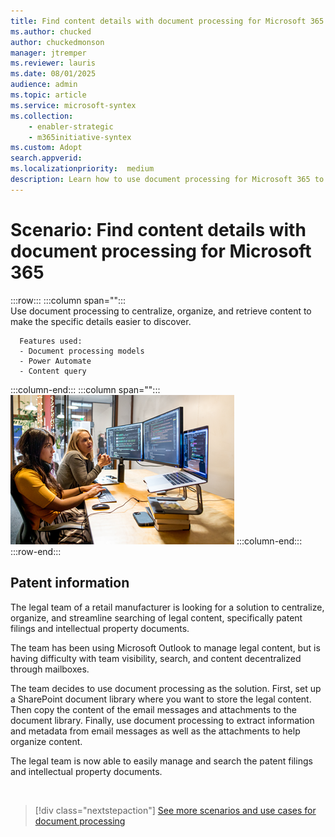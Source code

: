 ```yaml
---
title: Find content details with document processing for Microsoft 365
ms.author: chucked
author: chuckedmonson
manager: jtremper
ms.reviewer: lauris
ms.date: 08/01/2025
audience: admin
ms.topic: article
ms.service: microsoft-syntex
ms.collection: 
    - enabler-strategic
    - m365initiative-syntex
ms.custom: Adopt
search.appverid: 
ms.localizationpriority:  medium
description: Learn how to use document processing for Microsoft 365 to find content details in document libraries.
---
```


# Scenario: Find content details with document processing for Microsoft 365

:::row:::
   :::column span="":::      
      Use document processing to centralize, organize, and retrieve content to make the specific details easier to discover.

      Features used:
      - Document processing models 
      - Power Automate
      - Content query  
   :::column-end:::
   :::column span="":::
      ![Image of a generic business people at computers in an office setting.](../media/content-understanding/uc-find-details.png)
   :::column-end:::
:::row-end:::

## Patent information

The legal team of a retail manufacturer is looking for a solution to centralize, organize, and streamline searching of legal content, specifically patent filings and intellectual property documents.

The team has been using Microsoft Outlook to manage legal content, but is having difficulty with team visibility, search, and content decentralized through mailboxes.

The team decides to use document processing as the solution. First, set up a SharePoint document library where you want to store the legal content. Then copy the content of the email messages and attachments to the document library. Finally, use document processing to extract information and metadata from email messages as well as the attachments to help organize content.

The legal team is now able to easily manage and search the patent filings and intellectual property documents.

<br>

> [!div class="nextstepaction"]
> [See more scenarios and use cases for document processing](adoption-scenarios.md)